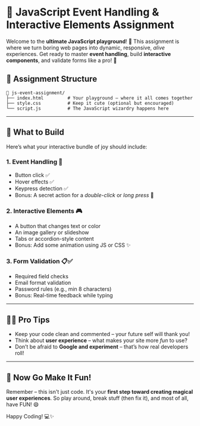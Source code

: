 # 🎯 JavaScript Event Handling & Interactive Elements Assignment

Welcome to the **ultimate JavaScript playground**! 🎉 This assignment is where we turn boring web pages into dynamic, responsive, *alive* experiences. Get ready to master **event handling**, build **interactive components**, and validate forms like a pro! 💪

## 📁 Assignment Structure

```
📂 js-event-assignment/
├── index.html         # Your playground – where it all comes together
├── style.css          # Keep it cute (optional but encouraged)
└── script.js          # The JavaScript wizardry happens here
```

---

## 🧪 What to Build

Here’s what your interactive bundle of joy should include:

### 1. Event Handling 🎈  
- Button click ✅  
- Hover effects ✅  
- Keypress detection ✅  
- Bonus: A secret action for a *double-click* or *long press* 🤫

### 2. Interactive Elements 🎮  
- A button that changes text or color  
- An image gallery or slideshow  
- Tabs or accordion-style content  
- Bonus: Add some animation using JS or CSS ✨

### 3. Form Validation 📋✅  
- Required field checks  
- Email format validation  
- Password rules (e.g., min 8 characters)  
- Bonus: Real-time feedback while typing

---

## 🧙‍♂️ Pro Tips

- Keep your code clean and commented – your future self will thank you!
- Think about **user experience** – what makes your site more *fun* to use?
- Don’t be afraid to **Google and experiment** – that’s how real developers roll!

---

## 🎉 Now Go Make It Fun!

Remember – this isn't just code. It's your **first step toward creating magical user experiences**. So play around, break stuff (then fix it), and most of all, have FUN! 😄

Happy Coding! 💻✨  

